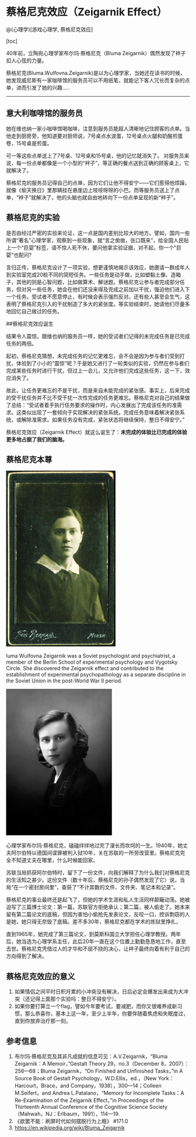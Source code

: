 # 蔡格尼克效应（Zeigarnik Effect）
@(心理学)[游戏心理学, 蔡格尼克效应]



[toc]



40年前，立陶宛心理学家布尔玛·蔡格尼克（Bluma Zeigarnik）偶然发现了袢子扣人心弦的力量。

蔡格尼克(Bluma.Wulfovna.Zeigarnik)是以为心理学家，当她还在读书的时候，她发现威尼斯有一家咖啡馆的服务员可以不用纸笔，就能记下客人冗长而复杂的点单，进而引发了她的兴趣.....

--------------------------------

## 意大利咖啡馆的服务员

她在维也纳一家小咖啡馆喝咖啡，注意到服务员能超人清晰地记住顾客的点单。当他走到厨房旁，他知道要对厨师说，7号桌点水波蛋，12号桌点火腿和奶酪煎蛋卷，15号桌是煎蛋。

可一等这些点单送上了7号桌、12号桌和15号桌，他的记忆就消失了。 对服务员来说，每一份点单都像是一个小型的“袢子”，等正确的餐点送到正确的顾客桌上，它就解决了。

蔡格尼克的服务员记得自己的点单，因为它们让他不得安宁——它们惹得他烦躁，就像《偷天换日》里那辆挂在悬崖边上吱吱呀呀的小巴。而等服务员送上了点单，“袢子”就解决了，他的头脑也就自由地转向下一份点单呈现的新“袢子”。

## 蔡格尼克的实验
是否由经过严密的实验来论证，这一点是国内差别比较大的地方。譬如，国内一些所谓“著名”心理学家，观察到一些现象，就“言之凿凿，张口既来”，给全国人民贴上一个“巨婴”标签，语不惊人死不休，要问他拿实验证据，对不起，你一个"巨婴"也配问?

言归正传，蔡格尼克设计了一项实验，想更谨慎地揭示该效应，她邀请一群成年人到实验室完成20桩不同的简短任务。一些任务是动手做，比如塑黏土像、造箱子，其他的则是心智问题，比如做算术、解谜题。蔡格尼克让参与者完成部分任务，但对另一些任务，她会在他们还没来得及完成之前加以干扰，强迫他们进入下一个任务。受试者不愿意停止，有时候会表示强烈反对。还有些人甚至会生气，这表明了蔡格尼克引入的干扰制造了多大的紧张度。等实验结束时，她请他们尽量多地回忆自己做过的任务。

##蔡格尼克效应诞生

结果令人震惊。跟维也纳的服务员一样，她的受试者们记得的未完成任务是已完成任务的两倍。

起初，蔡格尼克猜想，未完成任务的记忆更难忘，会不会是因为参与者们受到打扰，体验到了小小的“震惊”呢？于是她又进行了一轮类似的实验，仍然在参与者们完成某些任务时进行干扰，但过上一会儿，又允许他们完成这些任务，这一下，效应消失了。

故此，让任务更难忘的不是干扰，而是来自未能完成的紧张感。事实上，后来完成的受干扰任务并不比不受干扰一次性完成的任务更难忘。蔡格尼克对自己的结果做了总结：“受试者着手执行任务要求的操作时，内心发展出了完成该任务的准需求。这类似出现了一套倾向于实现解决的紧张系统。完成任务意味着解决紧张系统，或解除准需求。如果任务没有完成，紧张状态将继续保持，整日不得安宁。”

蔡格尼克效应（Zeigarnik Effect）就这么诞生了：**未完成的体验比已完成的体验更多地占据了我们的脑海。**

## 蔡格尼克本尊
<img src="./img/1528096555535.png" alt="1528096555535" style="zoom:80%;" /> 

luma Wulfovna Zeigarnik was a Soviet psychologist and psychiatrist, a member of the Berlin School of experimental psychology and Vygotsky Circle. She discovered the Zeigarnik effect and contributed to the establishment of experimental psychopathology as a separate discipline in the Soviet Union in the post-World War II period. 

<img src="./img/1528096575978.png" alt="1528096575978" style="zoom:80%;" /> 

心理学家布尔玛·蔡格尼克，磕磕绊绊地过完了漫长而坎坷的一生。1940年，她丈夫阿尔伯特以德国间谍罪被判入狱10年，关在苏联的一所劳改营里。蔡格尼克完全不知道丈夫在哪里，什么时候能回家。

苏联当局抓获阿尔伯特时，留下了一份文件，向我们解释了为什么我们对蔡格尼克的生活知之甚少。这份文件（数十年后，蔡格尼克的孙子偶然发现了它）说，当局“在一个密封房间里”，查获了“不计其数的文件、文件夹、笔记本和记录”。


蔡格尼克的事业最终还是起飞了，但她的学术生涯和私人生活同样颠簸动荡。她被迫写了三篇博士论文：第一篇，苏联官方拒绝承认；第二篇，被人偷走了。她本来留有第二篇论文的底稿，但因为害怕小偷抢先发表论文，反咬一口，控诉剽窃的人是她，她只得无奈毁了底稿。差不多30年，蔡格尼克都在学术的炼狱里挣扎，

直到1965年，她完成了第三篇论文，到莫斯科国立大学担任心理学教授。两年后，她当选为心理学系主任，此后20年一直在这个位置上勤勤恳恳地工作，直至去世。蔡格尼克凭借过人的才华和不屈不挠的决心，让袢子最终向着有利于自己的方向得到了解决。

## 蔡格尼克效应的意义

1. 如果情侣之间平时日积月累的小冲突没有解决，日后必定会爆发出来成为大冲突（还记得上面那个实验吗：整日不得安宁）。
2. 如果你要打算立一个flag，譬如今年要考试，要减肥，而你又很难养成新习惯，那么恭喜你，基本上这一年，至少上半年，你要伴随着焦虑和失眠度过，直到你放弃治疗那一刻。

## 参考信息

1.  布尔玛·蔡格尼克及其非凡成就的信息可见：A.V.Zeigarnik，“Bluma Zeigarnik：A Memoir，”Gestalt Theory 29，no.3（December 8，2007）：256—68；Bluma Zeigarnik，“On Finished and Unfinished Tasks，”in A Source Book of Gestalt Psychology，W.D.Ellis，ed.，（New York：Harcourt，Brace，and Company，1938），300—14；Colleen M.Seifert，and Andrea L.Patalano，“Memory for Incomplete Tasks：A Re-Examination of the Zeigarnik Effect，”in Proceedings of the Thirteenth Annual Conference of the Cognitive Science Society（Mahwah，NJ：Erlbaum，1991），114—19.
2.  《欲罢不能：刷屏时代如何摆脱行为上瘾》 #171.0
3.   https://en.wikipedia.org/wiki/Bluma_Zeigarnik

